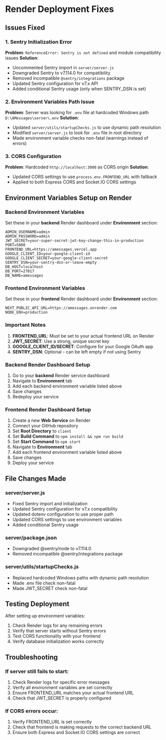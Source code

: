 # Render Deployment Fixes

## Issues Fixed

### 1. Sentry Initialization Error
**Problem**: `ReferenceError: Sentry is not defined` and module compatibility issues
**Solution**: 
- Uncommented Sentry import in `server/server.js`
- Downgraded Sentry to v7.114.0 for compatibility
- Removed incompatible `@sentry/integrations` package
- Updated Sentry configuration for v7.x API
- Added conditional Sentry usage (only when SENTRY_DSN is set)

### 2. Environment Variables Path Issue
**Problem**: Server was looking for `.env` file at hardcoded Windows path `D:\AMessages\server\.env`
**Solution**:
- Updated `server/utils/startupChecks.js` to use dynamic path resolution
- Modified `server/server.js` to look for `.env` file in root directory
- Made environment variable checks non-fatal (warnings instead of errors)

### 3. CORS Configuration
**Problem**: Hardcoded `http://localhost:3000` as CORS origin
**Solution**:
- Updated CORS settings to use `process.env.FRONTEND_URL` with fallback
- Applied to both Express CORS and Socket.IO CORS settings

## Environment Variables Setup on Render

### Backend Environment Variables

Set these in your **backend** Render dashboard under **Environment** section:

```
ADMIN_USERNAME=admin
ADMIN_PASSWORD=admin
JWT_SECRET=your-super-secret-jwt-key-change-this-in-production
PORT=5000
FRONTEND_URL=https://amessages.vercel.app
GOOGLE_CLIENT_ID=your-google-client-id
GOOGLE_CLIENT_SECRET=your-google-client-secret
SENTRY_DSN=your-sentry-dsn-or-leave-empty
DB_HOST=localhost
DB_PORT=27017
DB_NAME=amessages
```

### Frontend Environment Variables

Set these in your **frontend** Render dashboard under **Environment** section:

```
NEXT_PUBLIC_API_URL=https://amessages.onrender.com
NODE_ENV=production
```

### Important Notes

1. **FRONTEND_URL**: Must be set to your actual frontend URL on Render
2. **JWT_SECRET**: Use a strong, unique secret key
3. **GOOGLE_CLIENT_ID/SECRET**: Configure for your Google OAuth app
4. **SENTRY_DSN**: Optional - can be left empty if not using Sentry

### Backend Render Dashboard Setup

1. Go to your **backend** Render service dashboard
2. Navigate to **Environment** tab
3. Add each backend environment variable listed above
4. Save changes
5. Redeploy your service

### Frontend Render Dashboard Setup

1. Create a new **Web Service** on Render
2. Connect your GitHub repository
3. Set **Root Directory** to `client`
4. Set **Build Command** to `npm install && npm run build`
5. Set **Start Command** to `npm start`
6. Navigate to **Environment** tab
7. Add each frontend environment variable listed above
8. Save changes
9. Deploy your service

## File Changes Made

### server/server.js
- Fixed Sentry import and initialization
- Updated Sentry configuration for v7.x compatibility
- Updated dotenv configuration to use proper path
- Updated CORS settings to use environment variables
- Added conditional Sentry usage

### server/package.json
- Downgraded @sentry/node to v7.114.0
- Removed incompatible @sentry/integrations package

### server/utils/startupChecks.js
- Replaced hardcoded Windows paths with dynamic path resolution
- Made .env file check non-fatal
- Made JWT_SECRET check non-fatal

## Testing Deployment

After setting up environment variables:

1. Check Render logs for any remaining errors
2. Verify that server starts without Sentry errors
3. Test CORS functionality with your frontend
4. Verify database initialization works correctly

## Troubleshooting

### If server still fails to start:
1. Check Render logs for specific error messages
2. Verify all environment variables are set correctly
3. Ensure FRONTEND_URL matches your actual frontend URL
4. Check that JWT_SECRET is properly configured

### If CORS errors occur:
1. Verify FRONTEND_URL is set correctly
2. Check that frontend is making requests to the correct backend URL
3. Ensure both Express and Socket.IO CORS settings are correct 